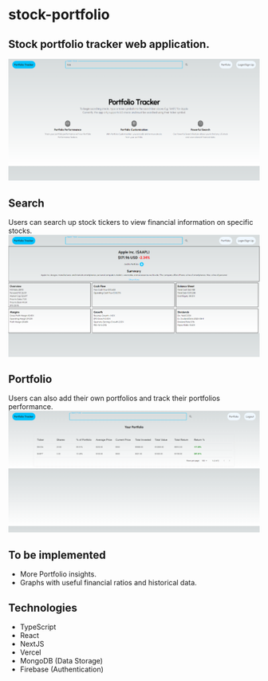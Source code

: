 # stock-portfolio

## Stock portfolio tracker web application.  
![Home](/images/home.png)
## Search
Users can search up stock tickers to view financial information on specific stocks.
![Search](/images/search.png)

## Portfolio

Users can also add their own portfolios and track their portfolios performance.
![Portfolio](/images/portfolio.png)
## To be implemented

- More Portfolio insights.
- Graphs with useful financial ratios and historical data.

## Technologies

- TypeScript
- React
- NextJS
- Vercel
- MongoDB (Data Storage)
- Firebase (Authentication)
